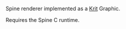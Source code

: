 Spine renderer implemented as a [Krit](https://github.com/bendmorris/krit) Graphic.

Requires the Spine C runtime.
